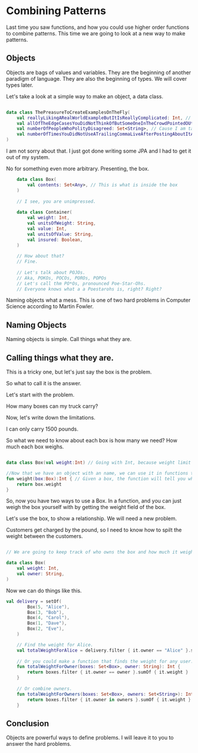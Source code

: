 # Combining Patterns

Last time you saw functions, and how you could use higher order functions to combine patterns.
This time we are going to look at a new way to make patterns.

## Objects

Objects are bags of values and variables. They are the beginning of another paradigm of language. 
They are also the beginning of types. We will cover types later.

Let's take a look at a simple way to make an object, a data class.

```Kotlin

data class ThePreasureToCreateExamplesOnTheFly(
    val reallyLikingARealWorldExampleButItIsReallyComplicated: Int, // Because an Int makes sense here. Trust me.
    val allOfTheEdgeCasesYouDidNotThinkOfButSomeOneInTheCrowdPointedOUt: List<String>, // I think we can all agree on that.
    val numberOfPeopleWhoPolityDisagreed: Set<String>, // Cause I am taking names.
    val numberOfTimesYouDidNotUseATrailingCommaLiveAfterPostingAboutItAllTheTime: Int, // Lucky for me this isn't live.
)

```

I am not sorry about that. I just got done writing some JPA and I had to get it out of my system.

No for something even more arbitrary. Presenting, the box.

```Kotlin
    data class Box(
        val contents: Set<Any>, // This is what is inside the box
    )
    
    // I see, you are unimpressed.
    
    data class Container(
        val weight: Int,
        val unitsOfWeight: String,
        val value: Int,
        val unitsOfValue: String,
        val insured: Boolean,
    )
    
    // How about that?
    // Fine.
    
    // Let's talk about POJOs.
    // Aka, POKOs, POCOs, POROs, POPOs
    // Let's call thm PO*Os, pronounced Poe-Star-Ohs.
    // Everyone knows what a a Poestarohs is, right? Right?

```

Naming objects what a mess. This is one of two hard problems in Computer Science according to Martin Fowler.

## Naming Objects

Naming objects is simple. Call things what they are.

## Calling things what they are.

This is a tricky one, but let's just say the box is the problem.

So what to call it is the answer.

Let's start with the problem.

How many boxes can my truck carry?

Now, let's write down the limitations.

I can only carry 1500 pounds.

So what we need to know about each box is how many we need?
How much each box weighs.

```Kotlin

data class Box(val weight:Int) // Going with Int, because weight limit is in pounds.

//Now that we have an object with an name, we can use it in functions to solve problems.
fun weight(box:Box):Int { // Given a box, the function will tell you what it weighs.
    return box.weight
}
```

So, now you have two ways to use a Box. In a function, and you can just weigh the box yourself with by getting the 
weight field of the box.

Let's use the box, to show a relationship. We will need a new problem.

Customers get charged by the pound, so I need to know how to spilt the weight between the customers.

```Kotlin

// We are going to keep track of who owns the box and how much it weighs

data class Box(
    val weight: Int,
    val owner: String,
)

```

Now we can do things like this.

```Kotlin
val delivery = setOf(
        Box(5, "Alice"),
        Box(3, "Bob"),
        Box(4, "Carol"),
        Box(1, "Dave"),
        Box(2, "Eve"),
    )

    // Find the weight for Alice.
    val totalWeightForAlice = delivery.filter { it.owner == "Alice" }.sumOf { it.weight }
    
    // Or you could make a function that finds the weight for any user.
    fun totalWeightForOwner(boxes: Set<Box>, owner: String): Int {
        return boxes.filter { it.owner == owner }.sumOf { it.weight }
    }
    
    // Or combine owners.
    fun totalWeightForOwners(boxes: Set<Box>, owners: Set<String>): Int {
        return boxes.filter { it.owner in owners }.sumOf { it.weight }
    }
```

## Conclusion

Objects are powerful ways to define problems. I will leave it to you to answer the hard problems.